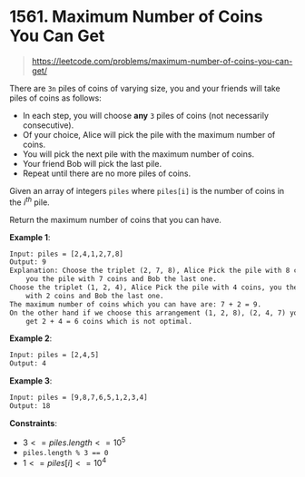 # 1561. Maximum Number of Coins You Can Get

> <https://leetcode.com/problems/maximum-number-of-coins-you-can-get/>

There are `3n` piles of coins of varying size, you and your friends will take
piles of coins as follows:

- In each step, you will choose **any** `3` piles of coins (not necessarily
  consecutive).
- Of your choice, Alice will pick the pile with the maximum number of coins.
- You will pick the next pile with the maximum number of coins.
- Your friend Bob will pick the last pile.
- Repeat until there are no more piles of coins.

Given an array of integers `piles` where `piles[i]` is the number of coins in
the $i^{th}$ pile.

Return the maximum number of coins that you can have.

**Example 1**:

```txt
Input: piles = [2,4,1,2,7,8]
Output: 9
Explanation: Choose the triplet (2, 7, 8), Alice Pick the pile with 8 coins,
    you the pile with 7 coins and Bob the last one.
Choose the triplet (1, 2, 4), Alice Pick the pile with 4 coins, you the pile
    with 2 coins and Bob the last one.
The maximum number of coins which you can have are: 7 + 2 = 9.
On the other hand if we choose this arrangement (1, 2, 8), (2, 4, 7) you only
    get 2 + 4 = 6 coins which is not optimal.
```

**Example 2**:

```txt
Input: piles = [2,4,5]
Output: 4
```

**Example 3**:

```txt
Input: piles = [9,8,7,6,5,1,2,3,4]
Output: 18
```

**Constraints**:

- $3 <= piles.length <= 10^5$
- `piles.length % 3 == 0`
- $1 <= piles[i] <= 10^4$
